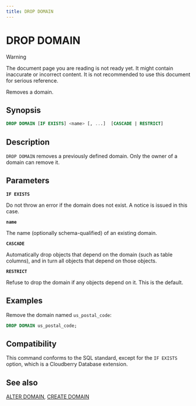 ```yaml
---
title: DROP DOMAIN
---
```


# DROP DOMAIN

> [!WARNING]
> The document page you are reading is not ready yet. It might contain inaccurate or incorrect content. It is not recommended to use this document for serious reference.

Removes a domain.

## Synopsis

```sql
DROP DOMAIN [IF EXISTS] <name> [, ...]  [CASCADE | RESTRICT]
```

## Description

`DROP DOMAIN` removes a previously defined domain. Only the owner of a domain can remove it.

## Parameters

**`IF EXISTS`**

Do not throw an error if the domain does not exist. A notice is issued in this case.

**`name`**

The name (optionally schema-qualified) of an existing domain.

**`CASCADE`**

Automatically drop objects that depend on the domain (such as table columns), and in turn all objects that depend on those objects.

**`RESTRICT`**

Refuse to drop the domain if any objects depend on it. This is the default.

## Examples

Remove the domain named `us_postal_code`:

```sql
DROP DOMAIN us_postal_code;
```

## Compatibility

This command conforms to the SQL standard, except for the `IF EXISTS` option, which is a Cloudberry Database extension.

## See also

[ALTER DOMAIN](/docs/sql-stmts/sql-stmt-alter-domain.md), [CREATE DOMAIN](/docs/sql-stmts/sql-stmt-create-domain.md)
